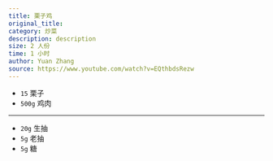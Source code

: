 ```yaml
---
title: 栗子鸡
original_title: 
category: 炒菜
description: description
size: 2 人份
time: 1 小时 
author: Yuan Zhang
source: https://www.youtube.com/watch?v=EQthbdsRezw
---
```


* `15` 栗子
* `500g` 鸡肉

---

* `20g` 生抽
* `5g` 老抽
* `5g` 糖


